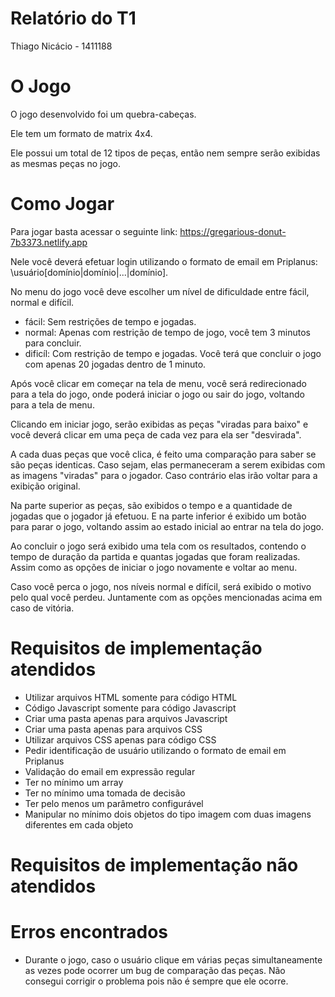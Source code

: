 # Relatório do T1

Thiago Nicácio - 1411188


# O Jogo

O jogo desenvolvido foi um quebra-cabeças. 

Ele tem um formato de matrix 4x4.

Ele possui um total de 12 tipos de peças, então nem sempre serão exibidas as mesmas peças no jogo. 


# Como Jogar

Para jogar basta acessar o seguinte link: https://gregarious-donut-7b3373.netlify.app

Nele você deverá efetuar login utilizando o formato de email em Priplanus: \usuário[domínio|domínio|...|domínio]. 

No menu do jogo você deve escolher um nível de dificuldade entre fácil, normal e difícil. 
- fácil: Sem restrições de tempo e jogadas.
- normal: Apenas com restrição de tempo de jogo, você tem 3 minutos para concluir.
- dificíl: Com restrição de tempo e jogadas. Você terá que concluir o jogo com apenas 20 jogadas dentro de 1 minuto. 

Após você clicar em começar na tela de menu, você será redirecionado para a tela do jogo, onde poderá iniciar o jogo ou sair do jogo, voltando para a tela de menu. 

Clicando em iniciar jogo, serão exibidas as peças "viradas para baixo" e você deverá clicar em uma peça de cada vez para ela ser "desvirada". 

A cada duas peças que você clica, é feito uma comparação para saber se são peças identicas. Caso sejam, elas permaneceram a serem exibidas com as imagens "viradas" para o jogador. Caso contrário elas irão voltar para a exibição original. 

Na parte superior as peças, são exibidos o tempo e a quantidade de jogadas que o jogador já efetuou. E na parte inferior é exibido um botão para parar o jogo, voltando assim ao estado inicial ao entrar na tela do jogo.

Ao concluir o jogo será exibido uma tela com os resultados, contendo o tempo de duração da partida e quantas jogadas que foram realizadas. Assim como as opções de iniciar o jogo novamente e voltar ao menu. 

Caso você perca o jogo, nos níveis normal e difícil, será exibido o motivo pelo qual você perdeu. Juntamente com as opções mencionadas acima em caso de vitória. 

# Requisitos de implementação atendidos

- Utilizar arquivos HTML somente para código HTML
- Código Javascript somente para código Javascript
- Criar uma pasta apenas para arquivos Javascript
- Criar uma pasta apenas para arquivos CSS
- Utilizar arquivos CSS apenas para código CSS
- Pedir identificação de usuário utilizando o formato de email em Priplanus
- Validação do email em expressão regular
- Ter no mínimo um array
- Ter no mínimo uma tomada de decisão
- Ter pelo menos um parâmetro configurável
- Manipular no mínimo dois objetos do tipo imagem com duas imagens diferentes em cada objeto

# Requisitos de implementação  não atendidos


# Erros encontrados

- Durante o jogo, caso o usuário clique em várias peças simultaneamente as vezes pode ocorrer um bug de comparação das peças. 
Não consegui corrigir o problema pois não é sempre que ele ocorre. 

